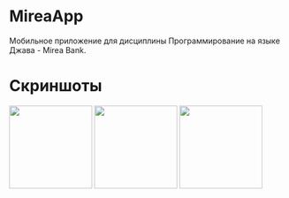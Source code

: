 # MireaApp
Мобильное приложение для дисциплины Программирование на языке Джава - Mirea Bank.
# Скриншоты

<p float="left">

<img src="https://user-images.githubusercontent.com/56596530/191720750-74195cac-2bd7-439e-9fef-c740e22abe99.png" width="150" />

<img src="https://user-images.githubusercontent.com/56596530/191720874-c80be310-c71e-4a00-a19f-72ca10aceed0.png" width="150" />

<img src="https://user-images.githubusercontent.com/56596530/191720935-2cc9b2ed-fe43-4a99-aa0d-0ee186f90ee4.png" width="150" />


</p>
